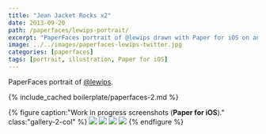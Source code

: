 ```yaml
---
title: "Jean Jacket Rocks x2"
date: 2013-09-20
path: /paperfaces/lewips-portrait/
excerpt: "PaperFaces portrait of @lewips drawn with Paper for iOS on an iPad."
image: ../../images/paperfaces-lewips-twitter.jpg
categories: [paperfaces]
tags: [portrait, illustration, Paper for iOS]
---
```


PaperFaces portrait of <a href="https://twitter.com/lewips">@lewips</a>.

{% include_cached boilerplate/paperfaces-2.md %}

{% figure caption:"Work in progress screenshots (**Paper for iOS**)." class:"gallery-2-col" %}
[![](../../images/paperfaces-lewips-process-1-600.jpg)](../../images/paperfaces-lewips-process-1-lg.jpg)
[![](../../images/paperfaces-lewips-process-2-600.jpg)](../../images/paperfaces-lewips-process-2-lg.jpg)
[![](../../images/paperfaces-lewips-process-3-600.jpg)](../../images/paperfaces-lewips-process-3-lg.jpg)
[![](../../images/paperfaces-lewips-process-4-600.jpg)](../../images/paperfaces-lewips-process-4-lg.jpg)
{% endfigure %}
